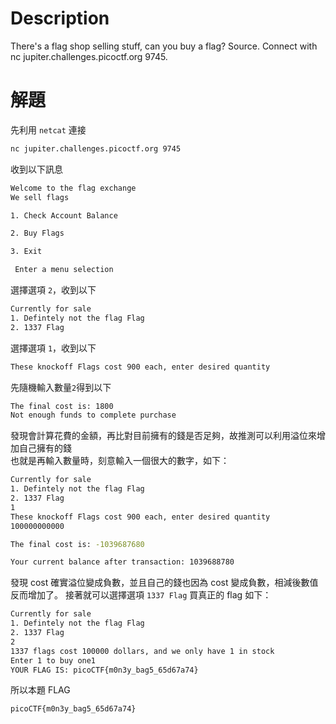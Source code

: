 # Description
There's a flag shop selling stuff, can you buy a flag? Source. Connect with nc jupiter.challenges.picoctf.org 9745.

# 解題
先利用 `netcat` 連接
```bash
nc jupiter.challenges.picoctf.org 9745
```
收到以下訊息
```bash
Welcome to the flag exchange
We sell flags

1. Check Account Balance

2. Buy Flags

3. Exit

 Enter a menu selection
```
選擇選項 `2`，收到以下
```bash
Currently for sale
1. Defintely not the flag Flag
2. 1337 Flag
```
選擇選項 `1`，收到以下
```bash
These knockoff Flags cost 900 each, enter desired quantity
```
先隨機輸入數量`2`得到以下
```bash
The final cost is: 1800
Not enough funds to complete purchase
```
發現會計算花費的金額，再比對目前擁有的錢是否足夠，故推測可以利用溢位來增加自己擁有的錢  
也就是再輸入數量時，刻意輸入一個很大的數字，如下：
```bash
Currently for sale
1. Defintely not the flag Flag
2. 1337 Flag
1
These knockoff Flags cost 900 each, enter desired quantity
100000000000

The final cost is: -1039687680

Your current balance after transaction: 1039688780
```
發現 cost 確實溢位變成負數，並且自己的錢也因為 cost 變成負數，相減後數值反而增加了。
接著就可以選擇選項 `1337 Flag` 買真正的 flag 如下：
```bash
Currently for sale
1. Defintely not the flag Flag
2. 1337 Flag
2
1337 flags cost 100000 dollars, and we only have 1 in stock
Enter 1 to buy one1
YOUR FLAG IS: picoCTF{m0n3y_bag5_65d67a74}
```

<!-- flag -->
所以本題 FLAG 
```text
picoCTF{m0n3y_bag5_65d67a74}
```